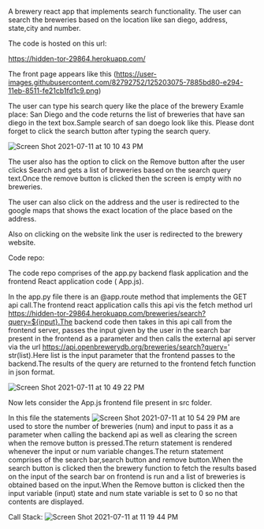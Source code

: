 A brewery react app that implements search functionality.
The user can search the breweries based on the location like san diego, address, state,city and number.

The code is hosted on this url:

https://hidden-tor-29864.herokuapp.com/

The front page appears like this 
(https://user-images.githubusercontent.com/82792752/125203075-7885bd80-e294-11eb-8511-fe21cb1fd1c9.png)

The user can type his search query like the place of the brewery Examle place: San Diego and the code returns the list of breweries that have san diego in the text box.Sample search of san doego look like this. Please dont forget to click the search button after typing the search query.

![Screen Shot 2021-07-11 at 10 10 43 PM](https://user-images.githubusercontent.com/82792752/125203133-dc0feb00-e294-11eb-8d12-a56d28b56b64.png)

The user also has the option to click on the Remove button after the user clicks Search and gets a list of breweries based on the search query text.Once the remove button is clicked then the screen is empty with no breweries.

The user can also click on the address and the user is redirected to the google maps that shows the exact location of the place based on the address.

Also on clicking on the website link the user is redirected to the brewery website.

Code repo:

The code repo comprises of the app.py backend flask application and the frontend React application code ( App.js).

In the app.py file there is an @app.route method that implements the GET api call.The frontend react application calls this api vis the fetch method url https://hidden-tor-29864.herokuapp.com/breweries/search?query=${input}.The backend code then takes in this api call from the frontend server, passes the input given by the user in the search bar present in the frontend as a parameter and then calls the external api server via the url https://api.openbrewerydb.org/breweries/search?query=' str(list).Here list is the input parameter that the frontend passes to the backend.The results of the query are returned to the frontend fetch function in json format.

![Screen Shot 2021-07-11 at 10 49 22 PM](https://user-images.githubusercontent.com/82792752/125204328-50995880-e29a-11eb-8074-0a24a63a0b95.png)

        
Now lets consider the App.js frontend file present in src folder.

In this file the statements ![Screen Shot 2021-07-11 at 10 54 29 PM](https://user-images.githubusercontent.com/82792752/125204438-fd73d580-e29a-11eb-82d9-b3b4b3a75dba.png) are used to store the number of breweries (num) and input to pass it as a parameter when calling the backend api as well as clearing the screen when the remove button is pressed.The return statement is rendered whenever the input or num variable changes.The return statement comprises of the search bar,search button and remove button.When the search button is clicked then the brewery function to fetch the results based on the input of the search bar on frontend is run and a list of breweries is obtained based on the input.When the Remove button is clicked then the input variable (input) state and num state variable is set to 0 so no that contents are displayed.



Call Stack:
![Screen Shot 2021-07-11 at 11 19 44 PM](https://user-images.githubusercontent.com/82792752/125205340-55acd680-e29f-11eb-8028-f774f70fae43.png)




